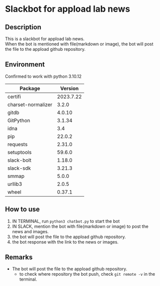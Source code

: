 # Slackbot for appload lab news

## Description
This is a slackbot for appload lab news.  
When the bot is mentioned with file(markdown or image), the bot will post the file to the appload github repository.

## Environment
Confirmed to work with python 3.10.12

| Package            | Version  |
|--------------------|----------|
| certifi            | 2023.7.22|
| charset-normalizer | 3.2.0    |
| gitdb              | 4.0.10   |
| GitPython          | 3.1.34   |
| idna               | 3.4      |
| pip                | 22.0.2   |
| requests           | 2.31.0   |
| setuptools         | 59.6.0   |
| slack-bolt         | 1.18.0   |
| slack-sdk          | 3.21.3   |
| smmap              | 5.0.0    |
| urllib3            | 2.0.5    |
| wheel              | 0.37.1   |

## How to use
1. IN TERMINAL, run `python3 chatbot.py` to start the bot
2. IN SLACK, mention the bot with file(markdown or image) to post the news and images.
3. the bot will post the file to the appload github repository.
4. the bot response with the link to the news or images.

## Remarks
- The bot will post the file to the appload github repository.
  - to check where repository the bot push, check `git remote -v` in the terminal.